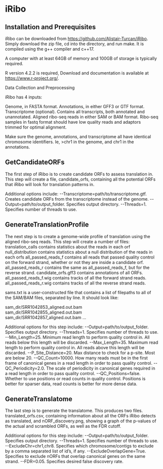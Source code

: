 # iRibo

## Installation and Prerequisites

iRibo can be downloaded from https://github.com/Alistair-Turcan/iRibo. Simply download the zip file, cd into the directory, and run make. It is compiled using the g++ compiler and c++17.

A computer with at least 64GB of memory and 100GB of storage is typically required.

R version 4.2.2 is required, Download and documentation is available at https://www.r-project.org/.

Data Collection and Preprocessing 

iRibo has 4 inputs:

Genome, in FASTA format.
Annotations, in either GFF3 or GTF format.
Transcriptome (optional). Contains all transcripts, both annotated and unannotated.
Aligned ribo-seq reads in either SAM or BAM format.
Ribo-seq samples in fastq format should have low quality reads and adaptors trimmed for optimal alignment.

Make sure the genome, annotations, and transcriptome all have identical chromosome identifiers. Ie, >chr1 in the genome, and chr1 in the annotations.

## GetCandidateORFs

The first step of iRibo is to create candidate ORFs to assess translation in. This step will create a file, candidate_orfs, containing all the potential ORFs that iRibo will look for translation patterns in.


Additional options include:
--Transcriptome=path/to/transcriptome.gtf. Creates candidate ORFs from the transcriptome instead of the genome.
--Output=path/to/output_folder. Specifies output directory.
--Threads=1. Specifies number of threads to use.



## GenerateTranslationProfile

The next step is to create a genome-wide profile of translation using the aligned ribo-seq reads. This step will create a number of files:
translation_calls contains statistics about the reads in each orf
null_distribution contains statistics about a null distribution of the reads in each orfs
all_passed_reads_f contains all reads that passed quality control on the forward strand, whether or not they are inside a candidate orf.
all_passed_reads_r contains the same as all_passed_reads_f, but for the reverse strand.
candidate_orfs.gff3 contains annotations of all ORFs.
all_passed_reads_f.wig contains tracks of all the forward strand reads.
all_passed_reads_r.wig contains tracks of all the reverse strand reads.



sams.txt is a user-constructed file that contains a list of filepaths to all of the SAM/BAM files, separated by line. It should look like:

sam_dir/SRR1042853_aligned.out.bam
sam_dir/SRR1042855_aligned.out.bam
sam_dir/SRR1042857_aligned.out.bam
…

Additional options for this step include:
--Output=path/to/output_folder. Specifies output directory.
--Threads=1. Specifies number of threads to use.
--Min_Length=25. Minimum read length to perform quality control in. All reads below this length will be discarded.
--Max_Length=35. Maximum read length to perform quality control in. All reads above this length will be discarded.
--P_Site_Distance=20. Max distance to check for a p-site. Most are below 20.
--QC_Count=10000. How many reads must be in the first frame of canonical genes in a read length in order to pass quality control.
--QC_Periodicity=2.0. The scale of periodicity in canonical genes required in a read length in order to pass quality control.
--QC_Positions=false. Whether to use positions or read counts in quality control. Positions is better for sparser data, read counts is better for more dense data.

## GenerateTranslatome

The last step is to generate the translatome. This produces two files. translated_orfs.csv, containing information about all the ORFs iRibo detects as translated, and nORF_discovery.png, showing a graph of the p-values of the actual and scrambled ORFs, as well as the FDR cutoff.



Additional options for this step include:
--Output=path/to/output_folder. Specifies output directory.
--Threads=1. Specifies number of threads to use.
--ExcludeChr=chr1,chr8. Specifies which chromosome/contigs to exclude by a comma separated list of id’s, if any.
--ExcludeOverlapGene=True. Specifies to exclude nORFs that overlap canonical genes on the same strand.
--FDR=0.05. Specifies desired false discovery rate.
